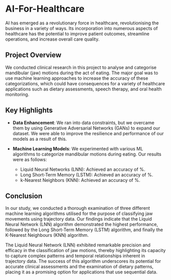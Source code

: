 # AI-For-Healthcare

AI has emerged as a revolutionary force in healthcare, revolutionising the business in a variety of ways. Its incorporation into numerous aspects of healthcare has the potential to improve patient outcomes, streamline operations, and increase overall care quality.

## Project Overview

We conducted clinical research in this project to analyse and categorise mandibular (jaw) motions during the act of eating. The major goal was to use machine learning approaches to increase the accuracy of these categorizations, which could have consequences for a variety of healthcare applications such as dietary assessments, speech therapy, and oral health monitoring.


## Key Highlights

- **Data Enhancement**: We ran into data constraints, but we overcame them by using Generative Adversarial Networks (GANs) to expand our dataset. We were able to improve the resilience and performance of our models as a result of this.

- **Machine Learning Models**: We experimented with various ML algorithms to categorize mandibular motions during eating. Our results were as follows:
    - Liquid Neural Networks (LNN): Achieved an accuracy of %.
    - Long Short-Term Memory (LSTM): Achieved an accuracy of %.
    - k-Nearest Neighbors (KNN): Achieved an accuracy of %.

## Conclusion
In our study, we conducted a thorough examination of three different machine learning algorithms utilised for the purpose of classifying jaw movements using trajectory data. Our findings indicate that the Liquid Neural Network (LNN) algorithm demonstrated the highest performance, followed by the Long Short-Term Memory (LSTM) algorithm, and finally the K-Nearest Neighbours (KNN) algorithm.

The Liquid Neural Network (LNN) exhibited remarkable precision and efficacy in the classification of jaw motions, thereby highlighting its capacity to capture complex patterns and temporal relationships inherent in trajectory data. The success of this algorithm underscores its potential for accurate clinical assessments and the examination of dietary patterns, placing it as a promising option for applications that use sequential data.
